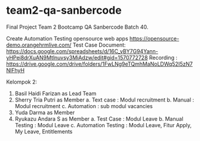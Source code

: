 # team2-qa-sanbercode
Final Project Team 2 Bootcamp QA Sanbercode Batch 40.

Create Automation Testing opensource web apps https://opensource-demo.orangehrmlive.com/
Test Case Document: https://docs.google.com/spreadsheets/d/16C_yBY7G94Yann-yHPei8drXuAN9Mtlnuvsy3MiAdzw/edit#gid=1570772728 
Recording : https://drive.google.com/drive/folders/1FwLNg9eTQmhMaNoLDWq52I5zN7NlFhyH

Kelompok 2:
1. Basil Haidi Farizan as Lead Team
2. Sherry Tria Putri as Member
    a. Text case : Modul recruitment
    b. Manual : Modul recruitment
    c. Automation : sub modul vacancies
4. Yuda Darma as Member
5. Ryukazu Andara S as Member
    a. Test Case : Modul Leave
    b. Manual Testing : Modul Leave
    c. Automation Testing : Modul Leave,  Fitur Apply, My Leave, Entitlements
